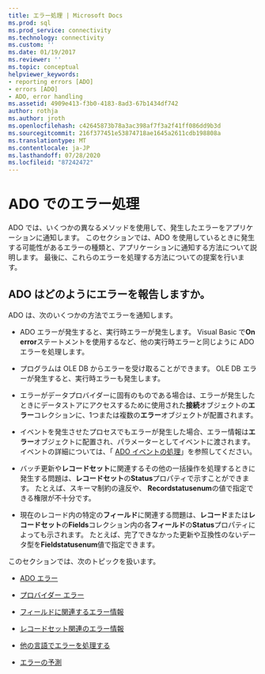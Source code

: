 ```yaml
---
title: エラー処理 | Microsoft Docs
ms.prod: sql
ms.prod_service: connectivity
ms.technology: connectivity
ms.custom: ''
ms.date: 01/19/2017
ms.reviewer: ''
ms.topic: conceptual
helpviewer_keywords:
- reporting errors [ADO]
- errors [ADO]
- ADO, error handling
ms.assetid: 4909e413-f3b0-4183-8ad3-67b1434df742
author: rothja
ms.author: jroth
ms.openlocfilehash: c42645873b78a3ac398af7f3a2f41ff086dd9b3d
ms.sourcegitcommit: 216f377451e53874718ae1645a2611cdb198808a
ms.translationtype: MT
ms.contentlocale: ja-JP
ms.lasthandoff: 07/28/2020
ms.locfileid: "87242472"
---
```

# <a name="error-handling-in-ado"></a>ADO でのエラー処理
ADO では、いくつかの異なるメソッドを使用して、発生したエラーをアプリケーションに通知します。 このセクションでは、ADO を使用しているときに発生する可能性があるエラーの種類と、アプリケーションに通知する方法について説明します。 最後に、これらのエラーを処理する方法についての提案を行います。  
  
## <a name="how-does-ado-report-errors"></a>ADO はどのようにエラーを報告しますか。  
 ADO は、次のいくつかの方法でエラーを通知します。  
  
-   ADO エラーが発生すると、実行時エラーが発生します。 Visual Basic で**On error**ステートメントを使用するなど、他の実行時エラーと同じように ADO エラーを処理します。  
  
-   プログラムは OLE DB からエラーを受け取ることができます。 OLE DB エラーが発生すると、実行時エラーも発生します。  
  
-   エラーがデータプロバイダーに固有のものである場合は、エラーが発生したときにデータストアにアクセスするために使用された**接続**オブジェクトの**エラー**コレクションに、1つまたは複数の**エラー**オブジェクトが配置されます。  
  
-   イベントを発生させたプロセスでもエラーが発生した場合、エラー情報は**エラー**オブジェクトに配置され、パラメーターとしてイベントに渡されます。 イベントの詳細については、「 [ADO イベントの処理](../../../ado/guide/data/handling-ado-events.md)」を参照してください。  
  
-   バッチ更新や**レコードセット**に関連するその他の一括操作を処理するときに発生する問題は、**レコードセット**の**Status**プロパティで示すことができます。 たとえば、スキーマ制約の違反や、 **Recordstatusenum**の値で指定できる権限が不十分です。  
  
-   現在のレコード内の特定の**フィールド**に関連する問題は、**レコード**または**レコードセット**の**Fields**コレクション内の各**フィールド**の**Status**プロパティによっても示されます。 たとえば、完了できなかった更新や互換性のないデータ型を**Fieldstatusenum**値で指定できます。  
  
 このセクションでは、次のトピックを扱います。  
  
-   [ADO エラー](../../../ado/guide/data/ado-errors.md)  
  
-   [プロバイダー エラー](../../../ado/guide/data/provider-errors.md)  
  
-   [フィールドに関連するエラー情報](../../../ado/guide/data/field-related-error-information.md)  
  
-   [レコードセット関連のエラー情報](../../../ado/guide/data/recordset-related-error-information.md)  
  
-   [他の言語でエラーを処理する](../../../ado/guide/data/handling-errors-in-other-languages.md)  
  
-   [エラーの予測](../../../ado/guide/data/anticipating-errors.md)
